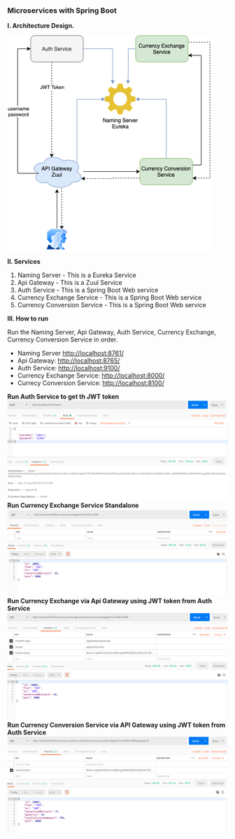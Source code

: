 ### Microservices with Spring Boot

**I. Architecture Design.**
  
  ![Architecture](./screenshots/Artchitecture.png)
  
**II. Services**

1. Naming Server - This is a Eureka Service
2. Api Gateway -  This is a Zuul Service
3. Auth Service - This is a Spring Boot Web service
4. Currency Exchange Service - This is a Spring Boot Web service
5. Currency Conversion Service  - This is a Spring Boot Web service

**III. How to run**

Run the Naming Server, Api Gateway, Auth Service, Currency Exchange, Currency Conversion Service in order. 

- Naming Server [http://localhost:8761/](http://localhost:8761/)
- Api Gateway: [http://localhost:8765/](http://localhost:8765/)
- Auth Service: [http://localhost:9100/](http://localhost:9100/)
- Currency Exchange Service: [http://localhost:8000/](http://localhost:8000/)
- Currecy Conversion Service: [http://localhost:8100/](http://localhost:8100/)

**Run Auth Service to get th JWT token**
![](./screenshots/auth-service.png)
**Run Currency Exchange Service Standalone**
![](./screenshots/currency-exchange-single.png)
**Run Currency Exchange via Api Gateway using JWT token from Auth Service**
![](./screenshots/currency-exchange-via-api-gateway.png)
**Run Currency Conversion Service via API Gateway using JWT token from Auth Service**
![](./screenshots/currency-conversion-via-api-gateway.png)